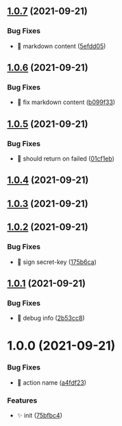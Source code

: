 ## [1.0.7](https://github.com/wow-actions/dingtalk-notify/compare/v1.0.6...v1.0.7) (2021-09-21)


### Bug Fixes

* 🐛 markdown content ([5efdd05](https://github.com/wow-actions/dingtalk-notify/commit/5efdd05eff6046539de3abb2e4df6904d1849914))

## [1.0.6](https://github.com/wow-actions/dingtalk-notify/compare/v1.0.5...v1.0.6) (2021-09-21)


### Bug Fixes

* 🐛 fix markdown content ([b099f33](https://github.com/wow-actions/dingtalk-notify/commit/b099f3350b80e36a53f7ca5f3c8600c5aa93d5b3))

## [1.0.5](https://github.com/wow-actions/dingtalk-notify/compare/v1.0.4...v1.0.5) (2021-09-21)


### Bug Fixes

* 🐛 should return on failed ([01cf1eb](https://github.com/wow-actions/dingtalk-notify/commit/01cf1eb16bfef61130836afb0c0cb5ea7d7c073a))

## [1.0.4](https://github.com/wow-actions/dingtalk-notify/compare/v1.0.3...v1.0.4) (2021-09-21)

## [1.0.3](https://github.com/wow-actions/dingtalk-notify/compare/v1.0.2...v1.0.3) (2021-09-21)

## [1.0.2](https://github.com/wow-actions/dingtalk-notify/compare/v1.0.1...v1.0.2) (2021-09-21)


### Bug Fixes

* 🐛 sign secret-key ([175b6ca](https://github.com/wow-actions/dingtalk-notify/commit/175b6ca606b61aa1f046b7ee4f78278053ffe29d))

## [1.0.1](https://github.com/wow-actions/dingtalk-notify/compare/v1.0.0...v1.0.1) (2021-09-21)


### Bug Fixes

* 🐛 debug info ([2b53cc8](https://github.com/wow-actions/dingtalk-notify/commit/2b53cc8d61645cd55fadd1419a146b951e94983d))

# 1.0.0 (2021-09-21)


### Bug Fixes

* 🐛 action name ([a4fdf23](https://github.com/wow-actions/dingtalk-notify/commit/a4fdf2354e766a73060f104d4a02f956490b33bb))


### Features

* ✨ init ([75bfbc4](https://github.com/wow-actions/dingtalk-notify/commit/75bfbc42d175c042802a82ce9699aaf76d79c37b))

